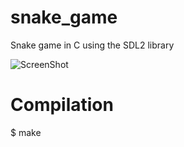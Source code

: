 # snake_game
Snake game in C using the SDL2 library 

![ScreenShot](https://drive.google.com/uc?export=download&id=1gxdiupBdEp5R7-KAEAMxg8Wzp6M6ieqn)

# Compilation
$ make
